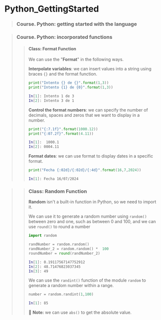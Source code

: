 # Python_GettingStarted
> ### Course. Python: getting started with the language


> ### Course. Python: incorporated functions
>> #### Class: Format Function
>>
>> We can use the "**Format**" in the following ways.
>>
>> **Interpolate variables**: we can insert values into a string using braces `{}` and the format function. 
>> ```python
>> print("Intento {} de {}".format(1,3))
>> print("Intento {1} de {0}".format(1,3))
>> ```
>>```bash
>> In[1]: Intento 1 de 3
>> In[2]: Intento 3 de 1
>>```
>> **Control the format numbers**: we can specify the number of decimals, spaces and zeros that we want to display in a number.
>> ```python
>> print("{:7.1f}".format(1000.12))
>> print("{:07.2f}".format(4.11))
>> ```
>>```bash
>> In[1]:  1000.1
>> In[2]: 0004.11
>>```
>> **Format dates**: we can use format to display dates in a specific format.
>> ```python
>> print("Fecha {:02d}/{:02d}/{:4d}".format(16,7,2024))
>> ```
>>```bash
>> In[1]: Fecha 16/07/2024
>>```

>> ### Class: Random Function
>>
>> **Random** isn't a built-in function in Python, so we need to import it.
>> 
>> We can use it to generate a random number using `random()` between zero and one, such as between 0 and 100, and we can use `round()` to round a number
>>
>>```python
>> import random
>>
>> randNumber = random.random()
>> randNumber_2 = random.random() *  100
>> roundNumber = round(randNumber_2)
>>```
>>```bash
>> In[1]: 0.19117567147752912
>> In[2]: 48.71476823037345
>> In[3]: 49
>>```   
>> We can use the `randint()` function of the module `random` to generate a random number within a range.
>>
>>```python
>> number = random.randint(1,100)
>>```
>>```bash
>> In[1]: 85
>>```
>>
>> :memo: **Note:** we can use `abs()` to get the absolute value.